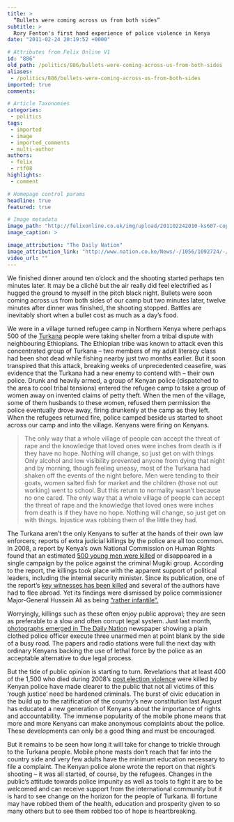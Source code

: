 ```yaml
---
title: >
  “Bullets were coming across us from both sides”
subtitle: >
  Rory Fenton's first hand experience of police violence in Kenya
date: "2011-02-24 20:19:52 +0000"

# Attributes from Felix Online V1
id: "886"
old_path: /politics/886/bullets-were-coming-across-us-from-both-sides
aliases:
 - /politics/886/bullets-were-coming-across-us-from-both-sides
imported: true
comments:

# Article Taxonomies
categories:
 - politics
tags:
 - imported
 - image
 - imported_comments
 - multi-author
authors:
 - felix
 - rtf08
highlights:
 - comment

# Homepage control params
headline: true
featured: true

# Image metadata
image_path: "http://felixonline.co.uk/img/upload/201102242010-ks607-copshoot.jpg"
image_caption: >

image_attribution: "The Daily Nation"
image_attribution_link: "http://www.nation.co.ke/News/-/1056/1092724/-/11ffs09z/-/index.html"
video_url: ""
---
```


We finished dinner around ten o’clock and the shooting started perhaps ten minutes later. It may be a cliché but the air really did feel electrified as I hugged the ground to myself in the pitch black night. Bullets were soon coming across us from both sides of our camp but two minutes later, twelve minutes after dinner was finished, the shooting stopped. Battles are inevitably short when a bullet cost as much as a day’s food.

We were in a village turned refugee camp in Northern Kenya where perhaps 500 of the [Turkana](http://en.wikipedia.org/wiki/Turkana_people) people were taking shelter from a tribal dispute with neighbouring Ethiopians. The Ethiopian tribe was known to attack even this concentrated group of Turkana – two members of my adult literacy class had been shot dead while fishing nearby just two months earlier. But it soon transpired that this attack, breaking weeks of unprecedented ceasefire, was evidence that the Turkana had a new enemy to contend with – their own police. Drunk and heavily armed, a group of Kenyan police (dispatched to the area to cool tribal tensions) entered the refugee camp to take a group of women away on invented claims of petty theft. When the men of the village, some of them husbands to these women, refused them permission the police eventually drove away, firing drunkenly at the camp as they left. When the refugees returned fire, police camped beside us started to shoot across our camp and into the village. Kenyans were firing on Kenyans.
> The only way that a whole village of people can accept the threat of rape and the knowledge that loved ones were inches from death is if they have no hope. Nothing will change, so just get on with things
Only alcohol and low visibility prevented anyone from dying that night and by morning, though feeling uneasy, most of the Turkana had shaken off the events of the night before. Men were tending to their goats, women salted fish for market and the children (those not out working) went to school. But this return to normality wasn’t because no one cared. The only way that a whole village of people can accept the threat of rape and the knowledge that loved ones were inches from death is if they have no hope. Nothing will change, so just get on with things. Injustice was robbing them of the little they had.

The Turkana aren’t the only Kenyans to suffer at the hands of their own law enforcers; reports of extra judicial killings by the police are all too common. In 2008, a report by Kenya’s own National Commission on Human Rights found that an estimated [500 young men were killed](http://news.bbc.co.uk/1/hi/world/africa/7909523.stm) or disappeared in a single campaign by the police against the criminal Mugiki group. According to the report, the killings took place with the apparent support of political leaders, including the internal security minister. Since its publication, one of the report’s [key witnesses has been killed](http://news.bbc.co.uk/1/hi/world/africa/7928519.stm) and several of the authors have had to flee abroad. Yet its findings were dismissed by police commissioner Major-General Hussein Ali as being [“rather infantile”.](http://www.timesonline.co.uk/tol/news/world/africa/article5162329.ece)

Worryingly, killings such as these often enjoy public approval; they are seen as preferable to a slow and often corrupt legal system. Just last month, [photographs emerged in The Daily Nation](http://www.nation.co.ke/News/-/1056/1092724/-/11ffs09z/-/index.html) newspaper showing a plain clothed police officer execute three unarmed men at point blank by the side of a busy road. The papers and radio stations were full the next day with ordinary Kenyans backing the use of lethal force by the police as an acceptable alternative to due legal process.

But the tide of public opinion is starting to turn. Revelations that at least 400 of the 1,500 who died during 2008’s [post election violence](http://en.wikipedia.org/wiki/2007%E2%80%932008_Kenyan_crisis) were killed by Kenyan police have made clearer to the public that not all victims of this ‘rough justice’ need be hardened criminals. The burst of civic education in the build up to the ratification of the country’s new constitution last August has educated a new generation of Kenyans about the importance of rights and accountability. The immense popularity of the mobile phone means that more and more Kenyans can make anonymous complaints about the police. These developments can only be a good thing and must be encouraged.

But it remains to be seen how long it will take for change to trickle through to the Turkana people. Mobile phone masts don’t reach that far into the country side and very few adults have the minimum education necessary to file a complaint. The Kenyan police alone wrote the report on that night’s shooting – it was all started, of course, by the refugees. Changes in the public’s attitude towards police impunity as well as tools to fight it are to be welcomed and can receive support from the international community but it is hard to see change on the horizon for the people of Turkana. Ill fortune may have robbed them of the health, education and prosperity given to so many others but to see them robbed too of hope is heartbreaking.
